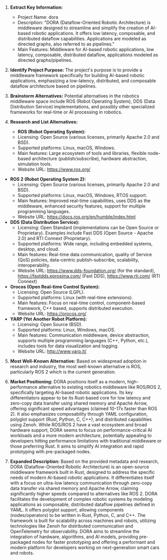 1.  **Extract Key Information:**
    *   Project Name: dora
    *   Description: "DORA (Dataflow-Oriented Robotic Architecture) is middleware designed to streamline and simplify the creation of AI-based robotic applications. It offers low latency, composable, and distributed dataflow capabilities. Applications are modeled as directed graphs, also referred to as pipelines."
    *   Main Features: Middleware for AI-based robotic applications, low latency, composable, distributed dataflow, applications modeled as directed graphs/pipelines.

2.  **Identify Project Purpose:** The project's purpose is to provide a middleware framework specifically for building AI-based robotic applications, emphasizing a low-latency, distributed, and composable dataflow architecture based on pipelines.

3.  **Brainstorm Alternatives:** Potential alternatives in the robotics middleware space include ROS (Robot Operating System), DDS (Data Distribution Service) implementations, and possibly other specialized frameworks for real-time or AI processing in robotics.

4.  **Research and List Alternatives:**

    *   **ROS (Robot Operating System):**
    *   Licensing: Open Source (various licenses, primarily Apache 2.0 and BSD).
    *   Supported platforms: Linux, macOS, Windows.
    *   Main features: Large ecosystem of tools and libraries, flexible node-based architecture (publish/subscribe), hardware abstraction, simulation tools.
    *   Website URL: https://www.ros.org/
*   **ROS 2 (Robot Operating System 2):**
    *   Licensing: Open Source (various licenses, primarily Apache 2.0 and BSD).
    *   Supported platforms: Linux, macOS, Windows, RTOS support.
    *   Main features: Improved real-time capabilities, uses DDS as the middleware, enhanced security features, support for multiple programming languages.
    *   Website URL: https://docs.ros.org/en/humble/index.html
*   **DDS (Data Distribution Service):**
    *   Licensing: Open Standard (implementations can be Open Source or Proprietary). Examples include Fast DDS (Open Source - Apache 2.0) and RTI Connext (Proprietary).
    *   Supported platforms: Wide range, including embedded systems, desktop, and cloud.
    *   Main features: Real-time data communication, quality of Service (QoS) policies, data-centric publish-subscribe, scalability, interoperability.
    *   Website URL: https://www.dds-foundation.org/ (for the standard), https://fastdds.eprosima.com/ (Fast DDS), https://www.rti.com/ (RTI Connext)
*   **Orocos (Open Real-time Control System):**
    *   Licensing: Open Source (LGPL).
    *   Supported platforms: Linux (with real-time extensions).
    *   Main features: Focus on real-time control, component-based framework, C++ based, supports distributed execution.
    *   Website URL: https://orocos.org/
*   **YARP (Yet Another Robot Platform):**
    *   Licensing: Open Source (BSD).
    *   Supported platforms: Linux, Windows, macOS.
    *   Main features: Communication middleware, device abstraction, supports multiple programming languages (C++, Python, etc.), includes tools for data visualization and logging.
    *   Website URL: http://www.yarp.it/

5.  **Most Well-Known Alternative:** Based on widespread adoption in research and industry, the most well-known alternative is ROS, particularly ROS 2 which is the current generation.

6.  **Market Positioning:** DORA positions itself as a modern, high-performance alternative to existing robotics middleware like ROS/ROS 2, specifically targeting AI-based robotic applications. Its key differentiators appear to be its Rust-based core for low latency and zero-copy data transfer using shared memory and Apache Arrow, offering significant speed advantages (claimed 10-17x faster than ROS 2). It also emphasizes composability through YAML configuration, polyglot support (Rust, Python, C, C++), and distributed capabilities using Zenoh. While ROS/ROS 2 have a vast ecosystem and broad hardware support, DORA seems to focus on performance-critical AI workloads and a more modern architecture, potentially appealing to developers hitting performance limitations with traditional middleware or those preferring Rust. It aims to simplify AI integration and rapid prototyping with pre-packaged nodes.

7.  **Expanded Description:** Based on the provided metadata and research, DORA (Dataflow-Oriented Robotic Architecture) is an open-source middleware framework built in Rust, designed to address the specific needs of modern AI-based robotic applications. It differentiates itself with a focus on ultra-low latency communication through zero-copy data transfer via shared memory and Apache Arrow, claiming significantly higher speeds compared to alternatives like ROS 2. DORA facilitates the development of complex robotic systems by modeling applications as composable, distributed dataflow pipelines defined in YAML. It offers polyglot support, allowing components (nodes/operators) to be written in Rust, Python, C, and C++. The framework is built for scalability across machines and robots, utilizing technologies like Zenoh for distributed communication and OpenTelemetry for observability. DORA aims to streamline the integration of hardware, algorithms, and AI models, providing pre-packaged nodes for faster prototyping and offering a performant and modern platform for developers working on next-generation smart cars and robots.